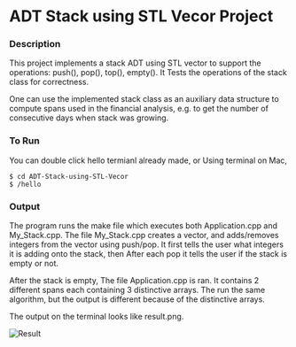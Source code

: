 # ADT Stack using STL Vecor Project

### Description

This project implements a stack ADT using STL vector to support the operations: push(), pop(), top(), empty(). It Tests the operations of the stack class for correctness. 

One can use the implemented stack class as an auxiliary data structure to compute spans used in the financial analysis, e.g. to get the number of consecutive days when stack was growing.

### To Run

You can double click hello termianl already made, or Using terminal on Mac,

```
$ cd ADT-Stack-using-STL-Vecor
$ /hello
```

### Output

The program runs the make file which executes both Application.cpp and My_Stack.cpp. The file My_Stack.cpp creates a vector, and adds/removes integers from the vector using push/pop. It first tells the user what integers it is adding onto the stack, then After each pop it tells the user if the stack is empty or not. 

After the stack is empty, The file Application.cpp is ran. It contains 2 different spans each containing 3 distinctive arrays. The run the same algorithm, but the output is different because of the distinctive arrays. 

The output on the terminal looks like result.png.

![Result](https://github.com/azamzow/AdjacencyList-ShorttestPath/blob/master/Result.png?raw=true)